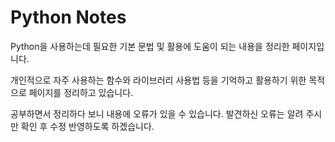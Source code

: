 # Python Notes

Python을 사용하는데 필요한 기본 문법 및 활용에 도움이 되는 내용을 정리한 페이지입니다.

개인적으로 자주 사용하는 함수와 라이브러리 사용법 등을 기억하고 활용하기 위한 목적으로
페이지를 정리하고 있습니다.

공부하면서 정리하다 보니 내용에 오류가 있을 수 있습니다. 발견하신 오류는 알려 주시만 확인 후
수정 반영하도록 하겠습니다.
